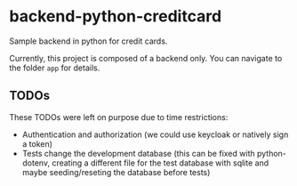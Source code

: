 # backend-python-creditcard

Sample backend in python for credit cards.

Currently, this project is composed of a backend only. You can navigate to the folder `app` for details.

## TODOs

These TODOs were left on purpose due to time restrictions:

- Authentication and authorization (we could use keycloak or natively sign a token)
- Tests change the development database (this can be fixed with python-dotenv, creating a different file for the test database with sqlite and maybe seeding/reseting the database before tests)
